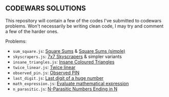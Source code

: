 CODEWARS SOLUTIONS
------------------

This repository will contain a few of the codes I've submitted to codewars problems.
Won't necessarily be writing clean code, I may try and comment a few of the harder ones.



Problems:

- `sum_square.js`:  [Square Sums](https://www.codewars.com/kata/5a667236145c462103000091) &  [Square Sums (simple)](https://www.codewars.com/kata/5a6b24d4e626c59d5b000066)
- `skyscrapers.js`:  [7x7 Skyscrapers](https://www.codewars.com/kata/5917a2205ffc30ec3a0000a8) & simpler variants
- `insane_triangles.js`: [Insane Coloured Triangles](https://www.codewars.com/kata/5a331ea7ee1aae8f24000175)
- `twice_linear.js`: [Twice linear](https://www.codewars.com/kata/5672682212c8ecf83e000050)
- `observed_pin.js`: [Observed PIN](https://www.codewars.com/kata/5263c6999e0f40dee200059d)
- `last_digit.js`: [Last digit of a huge number](https://www.codewars.com/kata/5518a860a73e708c0a000027)
- `math_expression.js`: [Evaluate mathematical expression](https://www.codewars.com/kata/52a78825cdfc2cfc87000005)
- `n_parasitic.js`: [N-Parasitic Numbers Ending in N](https://www.codewars.com/kata/55df87b23ed27f40b90001e5)
